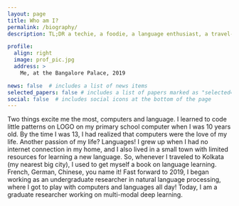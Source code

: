 ```yaml
---
layout: page
title: Who am I?
permalink: /biography/
description: TL;DR a techie, a foodie, a language enthusiast, a travel-lover, a thinker, and a procrastinator. 

profile:
  align: right
  image: prof_pic.jpg
  address: >
    Me, at the Bangalore Palace, 2019

news: false  # includes a list of news items
selected_papers: false # includes a list of papers marked as "selected={true}"
social: false  # includes social icons at the bottom of the page
---
```

Two things excite me the most, computers and language. I learned to code little patterns on LOGO on my primary school computer when I was 10 years old. By the time I was 13, I had realized that computers were the love of my life. Another passion of my life? Languages! I grew up when I had no internet connection in my home, and I also lived in a small town with limited resources for learning a new language. So, whenever I traveled to Kolkata (my nearest big city), I used to get myself a book on language learning. French, German, Chinese, you name it! Fast forward to 2019, I began working as an undergraduate researcher in natural language processing, where I got to play with computers and languages all day! Today, I am a graduate researcher working on multi-modal deep learning. <br><br>
